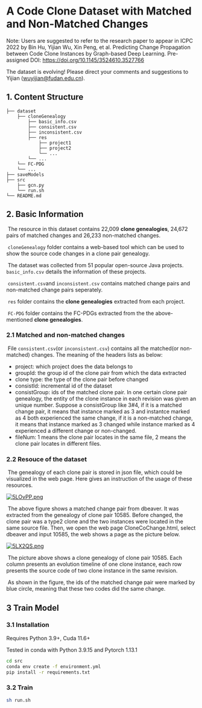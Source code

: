 # A Code Clone Dataset with Matched and Non-Matched Changes

Note: Users are suggested to refer to the research paper to appear in ICPC 2022 by Bin Hu, Yijian Wu, Xin Peng, et al. Predicting Change Propagation between Code Clone Instances by Graph-based Deep Learning. Pre-assigned DOI: https://doi.org/10.1145/3524610.3527766

The dataset is evolving! Please direct your comments and suggestions to Yijian (wuyijian@fudan.edu.cn).

## 1. Content Structure
```
├── dataset
    ├── cloneGenealogy
		├── basic_info.csv
		├── consistent.csv
		├── inconsistent.csv
		├── res
			├── project1
			├── project2
			└── ...
		└── ...
    └── FC-PDG
    └── ...
├── saveModels
├── src
	├── gcn.py
	└── run.sh
└── README.md
```

## 2. Basic Information

​		The resource in this dataset contains 22,009 **clone genealogies**, 24,672 pairs of matched changes and 26,233 non-matched changes.

​		`cloneGenealogy` folder contains a web-based tool which can be used to show the source code changes in a clone pair genealogy.

​		The dataset was collected from 51 popular open-source Java projects. `basic_info.csv` details the information of these projects.

​		`consistent.csv`and `inconsistent.csv` contains matched change pairs and non-matched change pairs seperately.

​		`res` folder contains the **clone genealogies** extracted from each project.

​		`FC-PDG` folder contains the FC-PDGs extracted from the the above-mentioned **clone genealogies**.

### 2.1 Matched and non-matched changes
​		File ```consistent.csv```(or ```inconsistent.csv```) contains all the matched(or non-matched) changes. The meaning of the headers lists as below:
+ project: which project does the data belongs to
+ groupId: the group id of the clone pair from which the data extracted
+ clone type: the type of the clone pair before changed
+ consistId: incremental id of the dataset
+ consistGroup: ids of the matched clone pair. In one certain clone pair genealogy, the entity of the clone instance in each revision was given an unique number. Suppose a consistGroup like 3#4, if it is a matched change pair, it means that instance marked as 3 and instantce marked as 4 both experienced the same change, if it is a non-matched change, it means that instance marked as 3 changed while instance marked as 4 experienced a different change or non-changed.
+ fileNum: 1 means the clone pair locates in the same file, 2 means the clone pair locates in different files.
### 2.2 Resouce of the dataset
​		The genealogy of each clone pair is stored in json file, which could be visualized in the web page. Here gives an instruction of the usage of these resources.

[![5LOvPP.png](https://z3.ax1x.com/2021/10/28/5LOvPP.png)](https://imgtu.com/i/5LOvPP)

​		The above figure shows a matched change pair from dbeaver. It was extracted from the genealogy of clone pair 10585. Before changed, the clone pair was a type2 clone and the two instances were located in the same source file. Then, we open the web page CloneCoChange.html, select dbeaver and input 10585, the web shows a page as the picture below.

[![5LX2QS.png](https://z3.ax1x.com/2021/10/28/5LX2QS.png)](https://imgtu.com/i/5LX2QS)

​		The picture above shows a clone genealogy of clone pair 10585. Each column presents an evolution timeline of one clone instance, each row presents the source code of  two clone instance in the same revision. 

​		As shown in the figure, the ids of the matched change pair were marked by blue circle, meaning that these two codes did the same change.

## 3 Train Model

### 3.1 Installation

Requires Python 3.9+, Cuda 11.6+

Tested in conda with Python 3.9.15 and Pytorch 1.13.1

```sh
cd src
conda env create -f environment.yml
pip install -r requirements.txt
```

### 3.2 Train

```sh
sh run.sh
```


